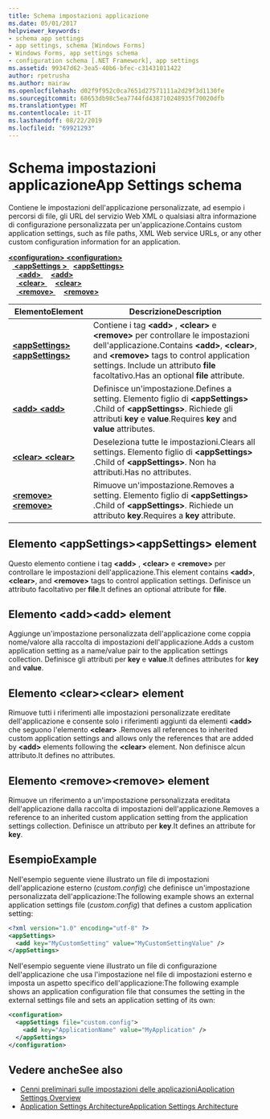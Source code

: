 ```yaml
---
title: Schema impostazioni applicazione
ms.date: 05/01/2017
helpviewer_keywords:
- schema app settings
- app settings, schema [Windows Forms]
- Windows Forms, app settings schema
- configuration schema [.NET Framework], app settings
ms.assetid: 99347d62-3ea5-40b6-bfec-c31431011422
author: rpetrusha
ms.author: mairaw
ms.openlocfilehash: d02f9f952c0ca7651d27571111a2d29f3d1130fe
ms.sourcegitcommit: 68653db98c5ea7744fd438710248935f70020dfb
ms.translationtype: MT
ms.contentlocale: it-IT
ms.lasthandoff: 08/22/2019
ms.locfileid: "69921293"
---
```

# <a name="app-settings-schema"></a><span data-ttu-id="5f350-102">Schema impostazioni applicazione</span><span class="sxs-lookup"><span data-stu-id="5f350-102">App Settings schema</span></span>

<span data-ttu-id="5f350-103">Contiene le impostazioni dell'applicazione personalizzate, ad esempio i percorsi di file, gli URL del servizio Web XML o qualsiasi altra informazione di configurazione personalizzata per un'applicazione.</span><span class="sxs-lookup"><span data-stu-id="5f350-103">Contains custom application settings, such as file paths, XML Web service URLs, or any other custom configuration information for an application.</span></span>

<span data-ttu-id="5f350-104">[ **\<configuration>** ](../configuration-element.md) </span><span class="sxs-lookup"><span data-stu-id="5f350-104">[**\<configuration>**](../configuration-element.md) </span></span>  
<span data-ttu-id="5f350-105">&nbsp;&nbsp;[ **\<appSettings >** ](appsettings-element-for-configuration.md) </span><span class="sxs-lookup"><span data-stu-id="5f350-105">&nbsp;&nbsp;[**\<appSettings>**](appsettings-element-for-configuration.md) </span></span>  
<span data-ttu-id="5f350-106">&nbsp;&nbsp;&nbsp;&nbsp;[ **\<add>** ](add-element-for-appsettings.md) </span><span class="sxs-lookup"><span data-stu-id="5f350-106">&nbsp;&nbsp;&nbsp;&nbsp;[**\<add>**](add-element-for-appsettings.md) </span></span>  
<span data-ttu-id="5f350-107">&nbsp;&nbsp;&nbsp;&nbsp;[ **\<clear>** ](clear-element-for-appsettings.md) </span><span class="sxs-lookup"><span data-stu-id="5f350-107">&nbsp;&nbsp;&nbsp;&nbsp;[**\<clear>**](clear-element-for-appsettings.md) </span></span>  
<span data-ttu-id="5f350-108">&nbsp;&nbsp;&nbsp;&nbsp;[ **\<remove>** ](remove-element-for-appsettings.md)</span><span class="sxs-lookup"><span data-stu-id="5f350-108">&nbsp;&nbsp;&nbsp;&nbsp;[**\<remove>**](remove-element-for-appsettings.md)</span></span>

| <span data-ttu-id="5f350-109">Elemento</span><span class="sxs-lookup"><span data-stu-id="5f350-109">Element</span></span> | <span data-ttu-id="5f350-110">Descrizione</span><span class="sxs-lookup"><span data-stu-id="5f350-110">Description</span></span> |
| ------- | ----------- |
| [<span data-ttu-id="5f350-111"> **\<appSettings>** </span><span class="sxs-lookup"><span data-stu-id="5f350-111">**\<appSettings>**</span></span>](appsettings-element-for-configuration.md) | <span data-ttu-id="5f350-112">Contiene i tag **\<add>** , **\<clear>** e **\<remove>** per controllare le impostazioni dell'applicazione.</span><span class="sxs-lookup"><span data-stu-id="5f350-112">Contains **\<add>**, **\<clear>**, and **\<remove>** tags to control application settings.</span></span> <span data-ttu-id="5f350-113">Include un attributo **file** facoltativo.</span><span class="sxs-lookup"><span data-stu-id="5f350-113">Has an optional **file** attribute.</span></span> |
| [<span data-ttu-id="5f350-114"> **\<add>** </span><span class="sxs-lookup"><span data-stu-id="5f350-114">**\<add>**</span></span>](add-element-for-appsettings.md) | <span data-ttu-id="5f350-115">Definisce un'impostazione.</span><span class="sxs-lookup"><span data-stu-id="5f350-115">Defines a setting.</span></span> <span data-ttu-id="5f350-116">Elemento figlio di **\<appSettings>** .</span><span class="sxs-lookup"><span data-stu-id="5f350-116">Child of **\<appSettings>**.</span></span> <span data-ttu-id="5f350-117">Richiede gli attributi **key** e **value**.</span><span class="sxs-lookup"><span data-stu-id="5f350-117">Requires **key** and **value** attributes.</span></span> |
| [<span data-ttu-id="5f350-118"> **\<clear>** </span><span class="sxs-lookup"><span data-stu-id="5f350-118">**\<clear>**</span></span>](clear-element-for-appsettings.md) | <span data-ttu-id="5f350-119">Deseleziona tutte le impostazioni.</span><span class="sxs-lookup"><span data-stu-id="5f350-119">Clears all settings.</span></span> <span data-ttu-id="5f350-120">Elemento figlio di **\<appSettings>** .</span><span class="sxs-lookup"><span data-stu-id="5f350-120">Child of **\<appSettings>**.</span></span> <span data-ttu-id="5f350-121">Non ha attributi.</span><span class="sxs-lookup"><span data-stu-id="5f350-121">Has no attributes.</span></span> |
| [<span data-ttu-id="5f350-122"> **\<remove>** </span><span class="sxs-lookup"><span data-stu-id="5f350-122">**\<remove>**</span></span>](remove-element-for-appsettings.md) | <span data-ttu-id="5f350-123">Rimuove un'impostazione.</span><span class="sxs-lookup"><span data-stu-id="5f350-123">Removes a setting.</span></span> <span data-ttu-id="5f350-124">Elemento figlio di **\<appSettings>** .</span><span class="sxs-lookup"><span data-stu-id="5f350-124">Child of **\<appSettings>**.</span></span> <span data-ttu-id="5f350-125">Richiede un attributo **key**.</span><span class="sxs-lookup"><span data-stu-id="5f350-125">Requires a **key** attribute.</span></span> |

## <a name="appsettings-element"></a><span data-ttu-id="5f350-126">Elemento \<appSettings></span><span class="sxs-lookup"><span data-stu-id="5f350-126">\<appSettings> element</span></span>

<span data-ttu-id="5f350-127">Questo elemento contiene i tag **\<add>** , **\<clear>** e **\<remove>** per controllare le impostazioni dell'applicazione.</span><span class="sxs-lookup"><span data-stu-id="5f350-127">This element contains **\<add>**, **\<clear>**, and **\<remove>** tags to control application settings.</span></span> <span data-ttu-id="5f350-128">Definisce un attributo facoltativo per **file**.</span><span class="sxs-lookup"><span data-stu-id="5f350-128">It defines an optional attribute for **file**.</span></span>

## <a name="add-element"></a><span data-ttu-id="5f350-129">Elemento \<add></span><span class="sxs-lookup"><span data-stu-id="5f350-129">\<add> element</span></span>

<span data-ttu-id="5f350-130">Aggiunge un'impostazione personalizzata dell'applicazione come coppia nome/valore alla raccolta di impostazioni dell'applicazione.</span><span class="sxs-lookup"><span data-stu-id="5f350-130">Adds a custom application setting as a name/value pair to the application settings collection.</span></span> <span data-ttu-id="5f350-131">Definisce gli attributi per **key** e **value**.</span><span class="sxs-lookup"><span data-stu-id="5f350-131">It defines attributes for **key** and **value**.</span></span>

## <a name="clear-element"></a><span data-ttu-id="5f350-132">Elemento \<clear></span><span class="sxs-lookup"><span data-stu-id="5f350-132">\<clear> element</span></span>

<span data-ttu-id="5f350-133">Rimuove tutti i riferimenti alle impostazioni personalizzate ereditate dell'applicazione e consente solo i riferimenti aggiunti da elementi **\<add>** che seguono l'elemento **\<clear>** .</span><span class="sxs-lookup"><span data-stu-id="5f350-133">Removes all references to inherited custom application settings and allows only the references that are added by **\<add>** elements following the **\<clear>** element.</span></span> <span data-ttu-id="5f350-134">Non definisce alcun attributo.</span><span class="sxs-lookup"><span data-stu-id="5f350-134">It defines no attributes.</span></span>

## <a name="remove-element"></a><span data-ttu-id="5f350-135">Elemento \<remove></span><span class="sxs-lookup"><span data-stu-id="5f350-135">\<remove> element</span></span>

<span data-ttu-id="5f350-136">Rimuove un riferimento a un'impostazione personalizzata ereditata dell'applicazione dalla raccolta di impostazioni dell'applicazione.</span><span class="sxs-lookup"><span data-stu-id="5f350-136">Removes a reference to an inherited custom application setting from the application settings collection.</span></span> <span data-ttu-id="5f350-137">Definisce un attributo per **key**.</span><span class="sxs-lookup"><span data-stu-id="5f350-137">It defines an attribute for **key**.</span></span>

## <a name="example"></a><span data-ttu-id="5f350-138">Esempio</span><span class="sxs-lookup"><span data-stu-id="5f350-138">Example</span></span>

<span data-ttu-id="5f350-139">Nell'esempio seguente viene illustrato un file di impostazioni dell'applicazione esterno (*custom.config*) che definisce un'impostazione personalizzata dell'applicazione:</span><span class="sxs-lookup"><span data-stu-id="5f350-139">The following example shows an external application settings file (*custom.config*) that defines a custom application setting:</span></span>

```xml
<?xml version="1.0" encoding="utf-8" ?>
<appSettings>
  <add key="MyCustomSetting" value="MyCustomSettingValue" />
</appSettings>
```

<span data-ttu-id="5f350-140">Nell'esempio seguente viene illustrato un file di configurazione dell'applicazione che usa l'impostazione nel file di impostazioni esterno e imposta un aspetto specifico dell'applicazione:</span><span class="sxs-lookup"><span data-stu-id="5f350-140">The following example shows an application configuration file that consumes the setting in the external settings file and sets an application setting of its own:</span></span>

```xml
<configuration>
  <appSettings file="custom.config">
    <add key="ApplicationName" value="MyApplication" />
  </appSettings>
</configuration>
```

## <a name="see-also"></a><span data-ttu-id="5f350-141">Vedere anche</span><span class="sxs-lookup"><span data-stu-id="5f350-141">See also</span></span>

- [<span data-ttu-id="5f350-142">Cenni preliminari sulle impostazioni delle applicazioni</span><span class="sxs-lookup"><span data-stu-id="5f350-142">Application Settings Overview</span></span>](../../../winforms/advanced/application-settings-overview.md)
- [<span data-ttu-id="5f350-143">Application Settings Architecture</span><span class="sxs-lookup"><span data-stu-id="5f350-143">Application Settings Architecture</span></span>](../../../winforms/advanced/application-settings-architecture.md)
